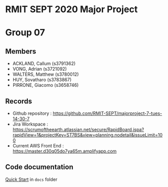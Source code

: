 # RMIT SEPT 2020 Major Project

# Group 07

## Members
* ACKLAND, Callum (s3791362)
* VONG, Adrian (s3721092)
* WALTERS, Matthew (s3780012) 
* HUY, Sovatharo (s3783867)
* PIRRONE, Giacomo (s3658746)

## Records

* Github repository : https://github.com/RMIT-SEPT/majorproject-7-tues-14-30-7
* Jira Workspace : https://scrumoftheearth.atlassian.net/secure/RapidBoard.jspa?rapidView=1&projectKey=ST7BS&view=planning.nodetail&issueLimit=100
* Current AWS Front End : https://master.d30q05do7ya65m.amplifyapp.com


## Code documentation

[Quick Start](/docs/README.md) in `docs` folder
